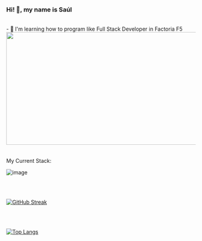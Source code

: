 ### Hi! 👋, my name is Saúl
<br>
- 🌱 I'm learning how to program like Full Stack Developer in Factoria F5 
<br>
<div align="center">
  <img src="https://media1.giphy.com/media/l41lUJ1YoZB1lHVPG/giphy.gif?cid=ecf05e47eymhuw5jpwuho1b17dkofzwt60dorzqxwii0cvjv&rid=giphy.gif&ct=g" width="600" height="300"/>
</div>

<br>
<br>
My Current Stack:

<br>

![image](https://user-images.githubusercontent.com/116891045/228465190-064969ac-a86e-4b86-8c7e-cda3fac0eca1.png)

<br>

<br>

[![GitHub Streak](http://github-readme-streak-stats.herokuapp.com?user=SaulAguinaga&theme=dark&background=000000)](https://git.io/streak-stats)

<br>
<br>

[![Top Langs](https://github-readme-stats.vercel.app/api/top-langs/?username=SaulAguinaga&layout=compact&theme=vision-friendly-dark)](https://github.com/anuraghazra/github-readme-stats)


